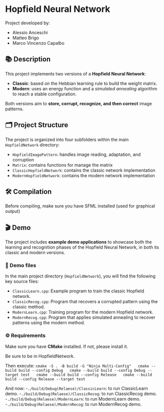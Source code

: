 # Hopfield Neural Network

Project developed by:
- Alessio Anceschi  
- Matteo Brigo  
- Marco Vincenzo Capalbo  

## 📚 Description

This project implements two versions of a **Hopfield Neural Network**:

- **Classic**: based on the Hebbian learning rule to build the weight matrix.
- **Modern**: uses an energy function and a *simulated annealing* algorithm to reach a stable configuration.

Both versions aim to **store, corrupt, recognize, and then correct** image patterns.

## 🗂️ Project Structure

The project is organized into four subfolders within the main `HopfieldNetwork` directory:

- `HopfieldImagePattern`: handles image reading, adaptation, and corruption  
- `Matrix`: contains functions for manage the matrix  
- `ClassicHopfieldNetwork`: contains the classic network implementation  
- `ModernHopfieldNetwork`: contains the modern network implementation


## 🛠️ Compilation

Before compiling, make sure you have SFML installed (used for graphical output)


## 🎬 Demo

The project includes **example demo applications** to showcase both the learning and recognition phases of the Hopfield Neural Network, in both its classic and modern versions.

### 📁 Demo files

In the main project directory (`HopfieldNetwork`), you will find the following key source files:

- `ClassicLearn.cpp`: Example program to train the classic Hopfield network.
- `ClassicRecog.cpp`: Program that recovers a corrupted pattern using the classic method.
- `ModernLearn.cpp`: Training program for the modern Hopfield network.
- `ModernRecog.cpp`: Program that applies simulated annealing to recover patterns using the modern method.

### ⚙️ Requirements

Make sure you have **CMake** installed. If not, please install it.

Be sure to be in HopfieldNetwork.

Then execute:
`cmake -S . -B build -G "Ninja Multi-Config"  
cmake --build build --config Debug  
cmake --build build --config Debug --target test  
cmake --build build --config Release  
cmake --build build --config Release --target test` 

And now:
-`./build/Debug(Relaese)/ClassicLearn`: to run ClassicLearn demo. 
-`./build/Debug(Relaese)/ClassicRecog`: to run ClassicRecog demo.
-`./build/Debug(Relaese)/ModernLearn`: to run ModernLearn demo.
-`./build/Debug(Relaese)/ModernRecog`: to run ModernRecog demo.




